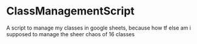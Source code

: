 # ClassManagementScript
A script to manage my classes in google sheets, because how tf else am i supposed to manage the sheer chaos of 16 classes
